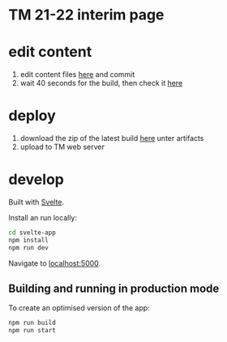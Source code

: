 # TM 21-22 interim page

# edit content

1. edit content files [here](https://github.com/intergestalt/tm21splash/tree/master/src/content) and commit
2. wait 40 seconds for the build, then check it [here](https://intergestalt.github.io/tm21splash/index.html)

# deploy

1. download the zip of the latest build [here](https://github.com/intergestalt/tm21splash/actions) unter artifacts
2. upload to TM web server

# develop

Built with [Svelte](https://svelte.dev).

Install an run locally:

```bash
cd svelte-app
npm install
npm run dev
```

Navigate to [localhost:5000](http://localhost:5000). 

## Building and running in production mode

To create an optimised version of the app:

```bash
npm run build
npm run start
```
